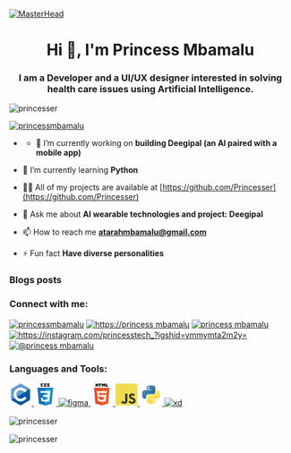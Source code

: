 [![MasterHead](https://1.bp.blogspot.com/-7A4WynwLsMw/XbBpCXG8fHI/AAAAAAAAMt4/uOa1bpLskYgrwGbllhSu2SDj_Mig8SXJQCLcBGAsYHQ/s1600/2000_600px.gif)](https://rishavchanda.io)

<h1 align="center">Hi 👋, I'm Princess Mbamalu</h1>
<h3 align="center">I am a Developer and a UI/UX designer interested in solving health care issues using Artificial Intelligence.</h3>

<p align="left"> <img src="https://komarev.com/ghpvc/?username=princesser&label=Profile%20views&color=0e75b6&style=flat" alt="princesser" /> </p>

<p align="left"> <a href="https://twitter.com/princessmbamalu" target="blank"><img src="https://img.shields.io/twitter/follow/princessmbamalu?logo=twitter&style=for-the-badge" alt="princessmbamalu" /></a> </p>

- - 🔭 I’m currently working on **building Deegipal (an AI paired with a mobile app)**

- 🌱 I’m currently learning **Python**

- 👨‍💻 All of my projects are available at [https://github.com/Princesser](https://github.com/Princesser)

- 💬 Ask me about **AI wearable technologies and project: Deegipal**

- 📫 How to reach me **atarahmbamalu@gmail.com**

- ⚡ Fun fact **Have diverse personalities**

### Blogs posts
<!-- BLOG-POST-LIST:START -->
<!-- BLOG-POST-LIST:END -->

<h3 align="left">Connect with me:</h3>
<p align="left">
<a href="https://twitter.com/princessmbamalu" target="blank"><img align="center" src="https://raw.githubusercontent.com/rahuldkjain/github-profile-readme-generator/master/src/images/icons/Social/twitter.svg" alt="princessmbamalu" height="30" width="40" /></a>
<a href="https://linkedin.com/in/https://princess mbamalu" target="blank"><img align="center" src="https://raw.githubusercontent.com/rahuldkjain/github-profile-readme-generator/master/src/images/icons/Social/linked-in-alt.svg" alt="https://princess mbamalu" height="30" width="40" /></a>
<a href="https://fb.com/princess mbamalu" target="blank"><img align="center" src="https://raw.githubusercontent.com/rahuldkjain/github-profile-readme-generator/master/src/images/icons/Social/facebook.svg" alt="princess mbamalu" height="30" width="40" /></a>
<a href="https://instagram.com/https://instagram.com/princesstech_?igshid=ymmymta2m2y=" target="blank"><img align="center" src="https://raw.githubusercontent.com/rahuldkjain/github-profile-readme-generator/master/src/images/icons/Social/instagram.svg" alt="https://instagram.com/princesstech_?igshid=ymmymta2m2y=" height="30" width="40" /></a>
<a href="https://medium.com/@princess mbamalu" target="blank"><img align="center" src="https://raw.githubusercontent.com/rahuldkjain/github-profile-readme-generator/master/src/images/icons/Social/medium.svg" alt="@princess mbamalu" height="30" width="40" /></a>
</p>

<h3 align="left">Languages and Tools:</h3>
<p align="left"> <a href="https://www.cprogramming.com/" target="_blank" rel="noreferrer"> <img src="https://raw.githubusercontent.com/devicons/devicon/master/icons/c/c-original.svg" alt="c" width="40" height="40"/> </a> <a href="https://www.w3schools.com/css/" target="_blank" rel="noreferrer"> <img src="https://raw.githubusercontent.com/devicons/devicon/master/icons/css3/css3-original-wordmark.svg" alt="css3" width="40" height="40"/> </a> <a href="https://www.figma.com/" target="_blank" rel="noreferrer"> <img src="https://www.vectorlogo.zone/logos/figma/figma-icon.svg" alt="figma" width="40" height="40"/> </a> <a href="https://www.w3.org/html/" target="_blank" rel="noreferrer"> <img src="https://raw.githubusercontent.com/devicons/devicon/master/icons/html5/html5-original-wordmark.svg" alt="html5" width="40" height="40"/> </a> <a href="https://developer.mozilla.org/en-US/docs/Web/JavaScript" target="_blank" rel="noreferrer"> <img src="https://raw.githubusercontent.com/devicons/devicon/master/icons/javascript/javascript-original.svg" alt="javascript" width="40" height="40"/> </a> <a href="https://www.python.org" target="_blank" rel="noreferrer"> <img src="https://raw.githubusercontent.com/devicons/devicon/master/icons/python/python-original.svg" alt="python" width="40" height="40"/> </a> <a href="https://www.adobe.com/products/xd.html" target="_blank" rel="noreferrer"> <img src="https://cdn.worldvectorlogo.com/logos/adobe-xd.svg" alt="xd" width="40" height="40"/> </a> </p>

<p><img align="center" src="https://github-readme-stats.vercel.app/api/top-langs?username=princesser&show_icons=true&locale=en&layout=compact" alt="princesser" /></p>

<p><img align="center" src="https://github-readme-streak-stats.herokuapp.com/?user=princesser&" alt="princesser" /></p>
